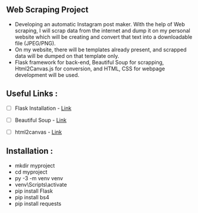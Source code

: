 ## Web Scraping Project

 - Developing an automatic Instagram post maker. With the help of Web scraping, I will scrap data from the internet and dump it on my personal website which will be creating and convert that text into a downloadable file (JPEG/PNG).
 - On my website, there will be templates already present, and scrapped data will be dumped on that template only. 
 - Flask framework for back-end, Beautiful Soup for scrapping, Html2Canvas.js for conversion, and HTML, CSS for webpage development will be used.


## Useful Links :
 - [ ] Flask Installation - [Link](https://flask.palletsprojects.com/en/2.1.x/installation/)
 - [ ] Beautiful Soup - [Link](https://www.crummy.com/software/BeautifulSoup/bs4/doc/)
 - [ ] html2canvas - [Link](https://html2canvas.hertzen.com/)


## Installation :

 - mkdir myproject
 - cd myproject
 - py -3 -m venv venv
 - venv\Scripts\activate
 - pip install Flask
 - pip install bs4
 - pip install requests
